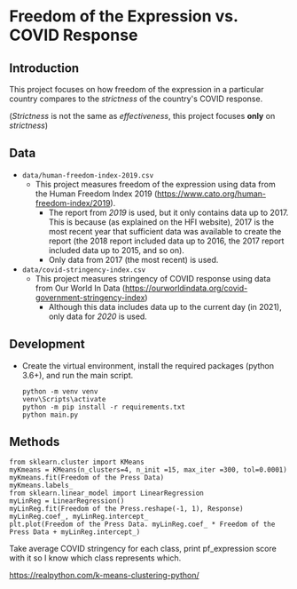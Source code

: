 # Freedom of the Expression vs. COVID Response

## Introduction

This project focuses on how freedom of the expression in a particular country compares to the *strictness* of the country's COVID response.

(*Strictness* is not the same as *effectiveness*, this project focuses **only** on *strictness*)

## Data

- `data/human-freedom-index-2019.csv`
    - This project measures freedom of the expression using data from the Human Freedom Index 2019 (https://www.cato.org/human-freedom-index/2019).
        - The report from *2019* is used, but it only contains data up to 2017. This is because (as explained on the HFI website), 2017 is the most recent year that sufficient data was available to create the report (the 2018 report included data up to 2016, the 2017 report included data up to 2015, and so on).
        - Only data from 2017 (the most recent) is used.
- `data/covid-stringency-index.csv`
    - This project measures stringency of COVID response using data from Our World In Data (https://ourworldindata.org/covid-government-stringency-index)
        - Although this data includes data up to the current day (in 2021), only data for *2020* is used.

## Development

- Create the virtual environment, install the required packages (python 3.6+), and run the main script.
    ```
    python -m venv venv
    venv\Scripts\activate
    python -m pip install -r requirements.txt
    python main.py
    ```

## Methods

```
from sklearn.cluster import KMeans
myKmeans = KMeans(n_clusters=4, n_init =15, max_iter =300, tol=0.0001)
myKmeans.fit(Freedom of the Press Data)
myKmeans.labels_
from sklearn.linear_model import LinearRegression
myLinReg = LinearRegression()
myLinReg.fit(Freedom of the Press.reshape(-1, 1), Response)
myLinReg.coef_, myLinReg.intercept_
plt.plot(Freedom of the Press Data. myLinReg.coef_ * Freedom of the Press Data + myLinReg.intercept_)
```

Take average COVID stringency for each class, print pf_expression score with it so I know which class represents which.

https://realpython.com/k-means-clustering-python/
